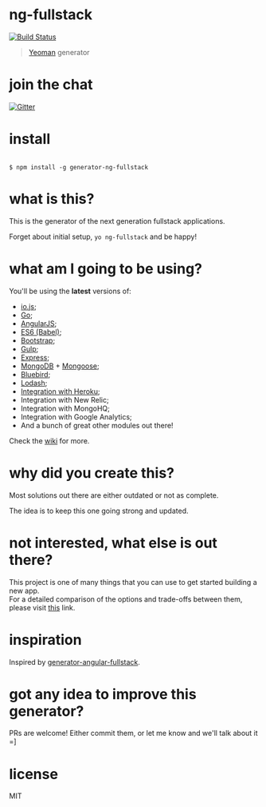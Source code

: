 # ng-fullstack
[![Build Status](https://secure.travis-ci.org/ericmdantas/generator-ng-fullstack.png?branch=master)](https://travis-ci.org/ericmdantas/generator-ng-fullstack)

> [Yeoman](http://yeoman.io) generator

# join the chat

[![Gitter](https://badges.gitter.im/Join%20Chat.svg)](https://gitter.im/ericmdantas/generator-ng-fullstack?utm_source=badge&utm_medium=badge&utm_campaign=pr-badge)

# install

```

$ npm install -g generator-ng-fullstack

```


# what is this?

This is the generator of the next generation fullstack applications.

Forget about initial setup, ```yo ng-fullstack``` and be happy!


# what am I going to be using?

You'll be using the **latest** versions of:

- [io.js](https://github.com/iojs/io.js);
- [Go](https://golang.org/);
- [AngularJS](https://github.com/angular/angular.js);
- [ES6 (Babel)](https://github.com/babel/babel);
- [Bootstrap](https://github.com/twbs/bootstrap);
- [Gulp](https://github.com/gulpjs/gulp);
- [Express](https://github.com/strongloop/express);
- [MongoDB](https://github.com/mongodb/mongo) + [Mongoose](https://github.com/learnboost/mongoose);
- [Bluebird](https://github.com/petkaantonov/bluebird);
- [Lodash](https://github.com/lodash/lodash);
- [Integration with Heroku](https://www.heroku.com/);
- Integration with New Relic;
- Integration with MongoHQ;
- Integration with Google Analytics;
- And a bunch of great other modules out there!

Check the [wiki](https://github.com/ericmdantas/generator-ng-fullstack/wiki) for more.


# why did you create this?

Most solutions out there are either outdated or not as complete.

The idea is to keep this one going strong and updated.


# not interested, what else is out there?

This project is one of many things that you can use to get started building a new app.  
For a detailed comparison of the options and trade-offs between them, please visit [this](http://www.dancancro.com/comparison-of-angularjs-application-starters) link.


# inspiration

Inspired by [generator-angular-fullstack](https://github.com/DaftMonk/generator-angular-fullstack).


# got any idea to improve this generator?

PRs are welcome! Either commit them, or let me know and we'll talk about it =]

# license

MIT
